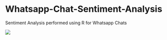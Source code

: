 # Whatsapp-Chat-Sentiment-Analysis
Sentiment Analysis performed using R for Whatsapp Chats

<p><img src='Rplot.jpg' />
